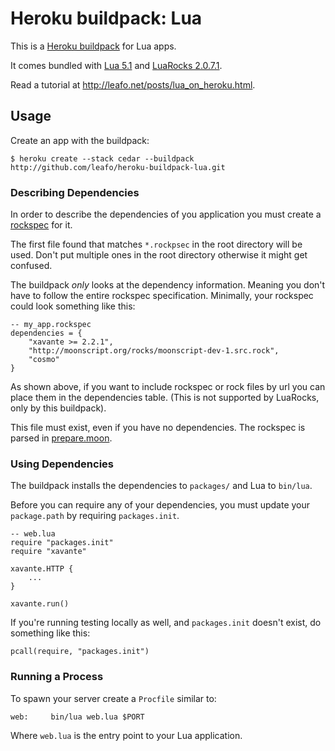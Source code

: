 # Heroku buildpack: Lua

This is a [Heroku buildpack](http://devcenter.heroku.com/articles/buildpack)
for Lua apps.

It comes bundled with [Lua 5.1][1] and [LuaRocks 2.0.7.1][2].

Read a tutorial at <http://leafo.net/posts/lua_on_heroku.html>.

## Usage

Create an app with the buildpack:

    $ heroku create --stack cedar --buildpack http://github.com/leafo/heroku-buildpack-lua.git

### Describing Dependencies

In order to describe the dependencies of you application you must create a
[rockspec][4] for it.

The first file found that matches `*.rockpsec` in the root directory will be
used. Don't put multiple ones in the root directory otherwise it might get
confused.

The buildpack *only* looks at the dependency information. Meaning you don't
have to follow the entire rockspec specification. Minimally, your rockspec
could look something like this:

	-- my_app.rockspec
	dependencies = {
		"xavante >= 2.2.1",
		"http://moonscript.org/rocks/moonscript-dev-1.src.rock",
		"cosmo"
	}

As shown above, if you want to include rockspec or rock files by url you can
place them in the dependencies table. (This is not supported by LuaRocks, only
by this buildpack).

This file must exist, even if you have no dependencies. The rockspec is parsed
in [prepare.moon][3].

### Using Dependencies

The buildpack installs the dependencies to `packages/` and Lua to `bin/lua`.

Before you can require any of your dependencies, you must update your
`package.path` by requiring `packages.init`.

	-- web.lua
	require "packages.init"
	require "xavante"

	xavante.HTTP {
		...
	}

	xavante.run()

If you're running testing locally as well, and `packages.init` doesn't exist,
do something like this:

    pcall(require, "packages.init")

### Running a Process

To spawn your server create a `Procfile` similar to:

    web:     bin/lua web.lua $PORT

Where `web.lua` is the entry point to your Lua application.

 [1]: http://www.lua.org
 [2]: http://luarocks.org/
 [3]: https://github.com/leafo/heroku-buildpack-lua/blob/master/opt/prepare.moon
 [4]: http://luarocks.org/en/Rockspec_format

